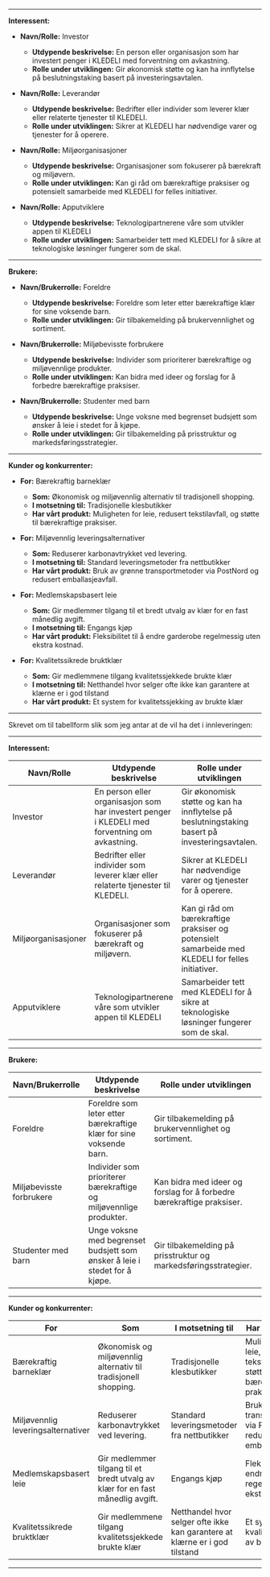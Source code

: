 
---

**Interessent:**
- **Navn/Rolle:** Investor
  - **Utdypende beskrivelse:** En person eller organisasjon som har investert penger i KLEDELI med forventning om avkastning.
  - **Rolle under utviklingen:** Gir økonomisk støtte og kan ha innflytelse på beslutningstaking basert på investeringsavtalen.

- **Navn/Rolle:** Leverandør
  - **Utdypende beskrivelse:** Bedrifter eller individer som leverer klær eller relaterte tjenester til KLEDELI.
  - **Rolle under utviklingen:** Sikrer at KLEDELI har nødvendige varer og tjenester for å operere.

- **Navn/Rolle:** Miljøorganisasjoner
  - **Utdypende beskrivelse:** Organisasjoner som fokuserer på bærekraft og miljøvern.
  - **Rolle under utviklingen:** Kan gi råd om bærekraftige praksiser og potensielt samarbeide med KLEDELI for felles initiativer.

- **Navn/Rolle:** Apputviklere
  - **Utdypende beskrivelse:** Teknologipartnerene våre som utvikler appen til KLEDELI
  - **Rolle under utviklingen:** Samarbeider tett med KLEDELI for å sikre at teknologiske løsninger fungerer som de skal.

---

**Brukere:**
- **Navn/Brukerrolle:** Foreldre
  - **Utdypende beskrivelse:** Foreldre som leter etter bærekraftige klær for sine voksende barn.
  - **Rolle under utviklingen:** Gir tilbakemelding på brukervennlighet og sortiment.

- **Navn/Brukerrolle:** Miljøbevisste forbrukere
  - **Utdypende beskrivelse:** Individer som prioriterer bærekraftige og miljøvennlige produkter.
  - **Rolle under utviklingen:** Kan bidra med ideer og forslag for å forbedre bærekraftige praksiser.

- **Navn/Brukerrolle:** Studenter med barn
  - **Utdypende beskrivelse:** Unge voksne med begrenset budsjett som ønsker å leie i stedet for å kjøpe.
  - **Rolle under utviklingen:** Gir tilbakemelding på prisstruktur og markedsføringsstrategier.

---

**Kunder og konkurrenter:**

- **For:** Bærekraftig barneklær
  - **Som:** Økonomisk og miljøvennlig alternativ til tradisjonell shopping.
  - **I motsetning til:** Tradisjonelle klesbutikker
  - **Har vårt produkt:** Muligheten for leie, redusert tekstilavfall, og støtte til bærekraftige praksiser.

- **For:** Miljøvennlig leveringsalternativer
  - **Som:** Reduserer karbonavtrykket ved levering.
  - **I motsetning til:** Standard leveringsmetoder fra nettbutikker
  - **Har vårt produkt:** Bruk av grønne transportmetoder via PostNord og redusert emballasjeavfall.

- **For:** Medlemskapsbasert leie
  - **Som:** Gir medlemmer tilgang til et bredt utvalg av klær for en fast månedlig avgift.
  - **I motsetning til:** Engangs kjøp
  - **Har vårt produkt:** Fleksibilitet til å endre garderobe regelmessig uten ekstra kostnad.

- **For:** Kvalitetssikrede bruktklær
  - **Som:** Gir medlemmene tilgang kvalitetssjekkede brukte klær
  - **I motsetning til:** Netthandel hvor selger ofte ikke kan garantere at klærne er i god tilstand
  - **Har vårt produkt:** Et system for kvalitetssjekking av brukte klær

---


Skrevet om til tabellform slik som jeg antar at de vil ha det i innleveringen:


---

**Interessent:**

| Navn/Rolle           | Utdypende beskrivelse                                                                 | Rolle under utviklingen                                                      |
|----------------------|--------------------------------------------------------------------------------------|------------------------------------------------------------------------------|
| Investor             | En person eller organisasjon som har investert penger i KLEDELI med forventning om avkastning. | Gir økonomisk støtte og kan ha innflytelse på beslutningstaking basert på investeringsavtalen. |
| Leverandør           | Bedrifter eller individer som leverer klær eller relaterte tjenester til KLEDELI.     | Sikrer at KLEDELI har nødvendige varer og tjenester for å operere.           |
| Miljøorganisasjoner  | Organisasjoner som fokuserer på bærekraft og miljøvern.                               | Kan gi råd om bærekraftige praksiser og potensielt samarbeide med KLEDELI for felles initiativer. |
| Apputviklere         | Teknologipartnerene våre som utvikler appen til KLEDELI                              | Samarbeider tett med KLEDELI for å sikre at teknologiske løsninger fungerer som de skal. |

---

**Brukere:**

| Navn/Brukerrolle         | Utdypende beskrivelse                                                              | Rolle under utviklingen                                           |
|--------------------------|------------------------------------------------------------------------------------|--------------------------------------------------------------------|
| Foreldre                 | Foreldre som leter etter bærekraftige klær for sine voksende barn.                 | Gir tilbakemelding på brukervennlighet og sortiment.               |
| Miljøbevisste forbrukere | Individer som prioriterer bærekraftige og miljøvennlige produkter.                 | Kan bidra med ideer og forslag for å forbedre bærekraftige praksiser. |
| Studenter med barn       | Unge voksne med begrenset budsjett som ønsker å leie i stedet for å kjøpe.         | Gir tilbakemelding på prisstruktur og markedsføringsstrategier.    |

---

**Kunder og konkurrenter:**

| For                        | Som                                                                         | I motsetning til                                  | Har vårt produkt                                                                   |
|----------------------------|------------------------------------------------------------------------------|---------------------------------------------------|------------------------------------------------------------------------------------|
| Bærekraftig barneklær      | Økonomisk og miljøvennlig alternativ til tradisjonell shopping.             | Tradisjonelle klesbutikker                        | Muligheten for leie, redusert tekstilavfall, og støtte til bærekraftige praksiser. |
| Miljøvennlig leveringsalternativer | Reduserer karbonavtrykket ved levering.                                  | Standard leveringsmetoder fra nettbutikker        | Bruk av grønne transportmetoder via PostNord og redusert emballasjeavfall.         |
| Medlemskapsbasert leie     | Gir medlemmer tilgang til et bredt utvalg av klær for en fast månedlig avgift. | Engangs kjøp                                      | Fleksibilitet til å endre garderobe regelmessig uten ekstra kostnad.                |
| Kvalitetssikrede bruktklær | Gir medlemmene tilgang kvalitetssjekkede brukte klær                         | Netthandel hvor selger ofte ikke kan garantere at klærne er i god tilstand | Et system for kvalitetssjekking av brukte klær                                    |

---